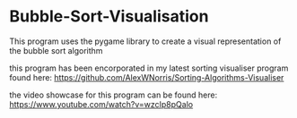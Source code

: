 # Bubble-Sort-Visualisation
This program uses the pygame library to create a visual representation of the bubble sort algorithm

this program has been encorporated in my latest sorting visualiser program found here: https://github.com/AlexWNorris/Sorting-Algorithms-Visualiser

the video showcase for this program can be found here: https://www.youtube.com/watch?v=wzcIp8pQalo
